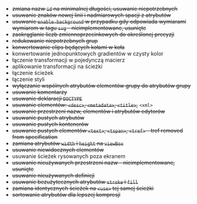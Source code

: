 - ~~zmiana nazw `id` na minimalnej długości, usuwanie niepotrzebnych~~
- ~~usuwanie znaków nowej linii i nadmiarowych spacji z atrybutów~~
- ~~usuwanie `enable-background` w przypadku gdy odpowiada wymiarami wymiarom w tagu `svg` - nieimplementowane, usunięte~~
- ~~zaokrąglanie liczb zmiennoprzecinkowych do określonej precyzji~~
- ~~redukowanie niepotrzebnych grup~~
- ~~konwertowanie elips będących kołami w koła~~
- konwertowanie jednopunktowych gradientów w czysty kolor
- łączenie transformacji w pojedynczą macierz
- aplikowanie transformacji na ścieżki
- łączenie ścieżek
- łączenie styli
- ~~wyłączanie wspólnych atrybutów elementów grupy do atrybutów grupy~~
- ~~usuwanie komentarzy~~
- ~~usuwanie deklaracji `DOCTYPE`~~
- ~~usuwanie elementów: `<desc>`, `<metadata>`, `<title>`,~~ `<xml>`
- ~~usuwanie przestrzeni nazw, elementów i atrybutów edytorów~~
- ~~usuwanie pustych atrybutów~~
- ~~usuwanie pustych kontenerów~~
- ~~usuwanie pustych elementów `<text>`, `<tspan>`, `<tref>` - tref removed from specification~~
- ~~zamiana atrybutów `width` i `height` na `viewBox`~~
- ~~usuwanie niewidocznych elementów~~
- usuwanie ścieżek rysowanych poza ekranem
- ~~usuwanie nieużywanych przestrzeni nazw - nieimplementowane, usunięte~~
- ~~usuwanie nieużywanych definicji~~
- ~~usuwanie bezużytecznych atrybutów `stroke` i `fill`~~
- ~~zamiana identycznych ścieżek na `<use>` tej samej ścieżki~~
- ~~sortowanie atrybutów dla lepszej kompresji~~
